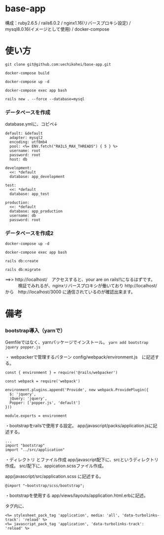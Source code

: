 # base-app
構成：ruby2.6.5 / rails6.0.2 / nginx1.16(リバースプロキシ設定) / mysql8.0.16(イメージとして使用) / docker-compose 

# 使い方

`git clone git@github.com:uechikohei/base-app.git`

`docker-compose build`

`docker-compose up -d `

`docker-compose exec app bash`

`rails new . --force --database=mysql`

### データベースを作成
database.ymlに、コピペ↓

```
default: &default
  adapter: mysql2
  encoding: utf8mb4
  pool: <%= ENV.fetch("RAILS_MAX_THREADS") { 5 } %>
  username: root
  password: root
  host: db

development:
  <<: *default
  database: app_development

test:
  <<: *default
  database: app_test

production:
  <<: *default
  database: app_production
  username: db
  password: root

```
### データベースを作成2

`docker-compose up -d`

`docker-compose exec app bash`

`rails db:create`

`rails db:migrate`

==>> http://localhost/　アクセスすると、your are on rails!!になるはずです。
　　　検証でみれるが、nginxリバースプロキシが働いており
     http://localhost/　から　http://localhost/3000 に通信されているのが確認出来ます。


# 備考

### bootstrap導入（yarnで）

Gemfileではなく、yarnパッケージでインストール。
`yarn add bootstrap jquery popper.js`

・ webpackerで管理するパターン
 config/webpack/environment.js　に記述する。
 
```
const { environment } = require('@rails/webpacker')

const webpack = require('webpack')

environment.plugins.append('Provide', new webpack.ProvidePlugin({
  $: 'jquery',
  jQuery: 'jquery',
  Popper: ['popper.js', 'default']
}))

module.exports = environment
```
・bootstrapをrailsで使用する設定。
app/javascript/packs/application.jsに記述する。

```
...
import "bootstrap"
import "../src/application"
```

・ディレクトリ とファイル作成
app/javascript配下に、srcというディレクトリ 作成。
src/配下に、appication.scssファイル作成。

app/javascript/src/application.scss に記述する。

```
@import "~bootstrap/scss/bootstrap";
```

・bootstrapを使用する
app/views/layouts/application.html.erbに記述。
<head></head>タグ内に、

```
<%= stylesheet_pack_tag 'application', media: 'all', 'data-turbolinks-track': 'reload' %>
<%= javascript_pack_tag 'application', 'data-turbolinks-track': 'reload' %>
```

